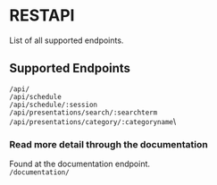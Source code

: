 # RESTAPI
List of all supported endpoints.
## Supported Endpoints
 `/api/`\
 `/api/schedule`\
 `/api/schedule/:session`\
 `/api/presentations/search/:searchterm`\
 `/api/presentations/category/:categoryname`\

### Read more detail through the documentation
Found at the documentation endpoint. \
`/documentation/`


